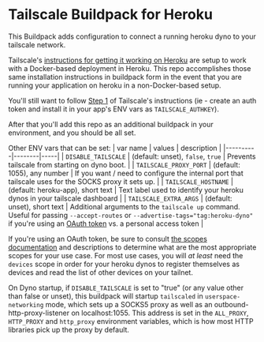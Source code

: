 # Tailscale Buildpack for Heroku

This Buildpack adds configuration to connect a running heroku dyno to
your tailscale network.

Tailscale's [instructions for getting it working on
Heroku](https://tailscale.com/kb/1107/heroku/) are setup to work with a
Docker-based deployment in Heroku. This repo accomplishes those
same installation instructions in buildpack form in the event that you
are running your application on heroku in a non-Docker-based setup.

You'll still want to follow [Step
1](https://tailscale.com/kb/1107/heroku/#step-1-generate-an-auth-key-to-authenticate-your-heroku-apps)
of Tailscale's instructions (ie - create an auth token and install it in
your app's ENV vars as `TAILSCALE_AUTHKEY`).

After that you'll add this repo as an additional buildpack in your
environment, and you should be all set.

Other ENV vars that can be set:
| var name | values | description |
|----------|--------|-----|
| `DISABLE_TAILSCALE` | (default: unset), `false`, `true` | Prevents tailscale from starting on dyno boot. |
| `TAILSCALE_PROXY_PORT` | (default: 1055), any number | If you want / need to configure the internal port that tailscale uses for the SOCKS proxy it sets up. |
| `TAILSCALE_HOSTNAME` | (default: heroku-app), short text | Text label used to identify your heroku dynos in your tailscale dashboard |
| `TAILSCALE_EXTRA_ARGS` | (default: unset), short text | Additional arguments to the `tailscale up` command. Useful for passing `--accept-routes` or `--advertise-tags="tag:heroku-dyno"` if you're using an [OAuth token](https://tailscale.com/kb/1215/oauth-clients) vs. a personal access token |

If you're using an OAuth token, be sure to consult [the scopes documentation](https://tailscale.com/kb/1215/oauth-clients#scopes) and descriptions to determine what are the most appropriate scopes for your use case. For most use cases, you will _at least_ need the `devices` scope in order for your heroku dynos to register themselves as devices and read the list of other devices on your tailnet.

On Dyno startup, if `DISABLE_TAILSCALE` is set to "true" (or any value
other than false or unset), this buildpack will startup `tailscaled` in
`userspace-networking` mode, which sets up a SOCKS5 proxy as well as an
outbound-http-proxy-listener on localhost:1055. This address is set in
the `ALL_PROXY`, `HTTP_PROXY` and `http_proxy` environment variables,
which is how most HTTP libraries pick up the proxy by default.
